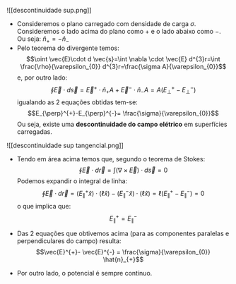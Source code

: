 ![[descontinuidade sup.png]]
- Consideremos o plano carregado com densidade de carga $\sigma$. Consideremos o lado acima do plano como $+$ e o lado abaixo como $-$. Ou seja: $\hat{n}_{+}=- \hat{n}_{-}$
- Pelo teorema do divergente temos:
$$\oint \vec{E}\cdot d \vec{s}=\int \nabla \cdot \vec{E} d^{3}r=\int \frac{\rho}{\varepsilon_{0}} d^{3}r=\frac{\sigma A}{\varepsilon_{0}}$$
e, por outro lado:
$$\oint \vec{E}\cdot d \vec{s}=\vec{E}^{+}\cdot \hat{n}_{+}A + \vec{E}^{-} \cdot \hat{n}_{-}A=A(E_{\perp}^{+}-E_{\perp}^{-})$$
igualando as 2 equações obtidas tem-se:
$$E_{\perp}^{+}-E_{\perp}^{-}= \frac{\sigma}{\varepsilon_{0}}$$
Ou seja, existe uma **descontinuidade do campo elétrico** em superfícies carregadas.

![[descontinuidade sup tangencial.png]]
- Tendo em área acima temos que, segundo o teorema de Stokes:
$$\oint \vec{E}\cdot d \vec{r}=\int (\nabla \times \vec{E}) \cdot d \vec{s}=0$$
Podemos expandir o integral de linha:
$$\oint \vec{E}\cdot d \vec{r}= (E_{\parallel}^{+}\hat{x})\cdot(\ell \hat{x})- (E_{\parallel}^{-}\hat{x})\cdot(\ell \hat{x})= \ell(E_{\parallel}^{+}- E_{\parallel}^{-})=0$$
o que implica que:
$$E_{\parallel}^{+}=E_{\parallel}^{-}$$

- Das 2 equações que obtivemos acima (para as componentes paralelas e perpendiculares do campo) resulta:
$$\vec{E}^{+}- \vec{E}^{-} = \frac{\sigma}{\varepsilon_{0}} \hat{n}_{+}$$
- Por outro lado, o potencial é sempre contínuo.
